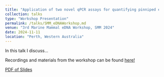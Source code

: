 ```yaml
---
title: "Application of two novel qPCR assays for quantifying pinniped environmental DNA (eDNA) in coastal environments"
collection: talks
type: "Workshop Presentation"
permalink: /talks/SMM_eDNAWorkshop.md
venue: "3rd Marine Mammal eDNA Workshop, SMM 2024"
date: 2024-11-11
location: "Perth, Western Australia"
---
```


In this talk I discuss... 

Recordings and materials from the workshop can be found [here!](https://www.amyvancise.com/mmednaworkshop2024)

[PDF of Slides](http://juliaaclem.github.io/files/Workshop_SMM24_Clem.pdf)
